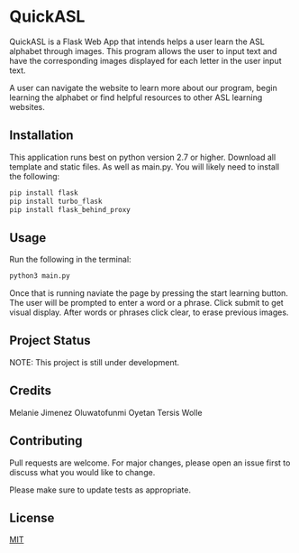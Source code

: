 # QuickASL

QuickASL is a Flask Web App that intends helps a user learn the ASL alphabet through images. This program allows the user to input text and have the corresponding images displayed for each letter in the user input text. 

A user can navigate the website to learn more about our program, begin learning the alphabet 
or find helpful resources to other ASL learning websites.

## Installation
This application runs best on python version 2.7 or higher.
Download all template and static files. As well as main.py.
You will likely need to install the following:

```bash
pip install flask
pip install turbo_flask
pip install flask_behind_proxy
```

## Usage
Run the following in the terminal: 

```python
python3 main.py
```

Once that is running naviate the page by pressing the start learning button.
The user will be prompted to enter a word or a phrase. Click submit to get visual display.
After words or phrases click clear, to erase previous images.

## Project Status

NOTE: This project is still under development. 

## Credits

Melanie Jimenez
Oluwatofunmi Oyetan
Tersis Wolle


## Contributing
Pull requests are welcome. For major changes, please open an issue first to discuss what you would like to change.

Please make sure to update tests as appropriate.

## License
[MIT](https://choosealicense.com/licenses/mit/)